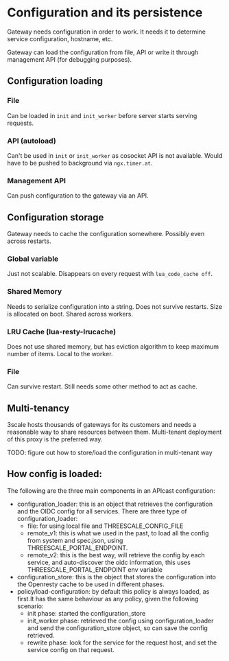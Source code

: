 # Configuration and its persistence

Gateway needs configuration in order to work. It needs it to determine service configuration, hostname, etc.

Gateway can load the configuration from file, API or write it through management API (for debugging purposes).

## Configuration loading

### File

Can be loaded in `init` and `init_worker` before server starts serving requests. 

### API (autoload)

Can't be used in `init` or `init_worker` as cosocket API is not available. Would have to be pushed to background via `ngx.timer.at`.

### Management API

Can push configuration to the gateway via an API. 

## Configuration storage

Gateway needs to cache the configuration somewhere. Possibly even across restarts.

### Global variable

Just not scalable. Disappears on every request with `lua_code_cache off`.

### Shared Memory

Needs to serialize configuration into a string. Does not survive restarts. Size is allocated on boot. Shared across workers.

### LRU Cache (lua-resty-lrucache)

Does not use shared memory, but has eviction algorithm to keep maximum number of items. Local to the worker.

### File

Can survive restart. Still needs some other method to act as cache.

## Multi-tenancy

3scale hosts thousands of gateways for its customers and needs a reasonable way to share resources between them. Multi-tenant deployment of this proxy is the preferred way.

TODO: figure out how to store/load the configuration in multi-tenant way


## How config is loaded:

The following are the three main components in an APIcast configuration:

- configuration_loader: this is an object that retrieves the configuration and the
OIDC config for all services. There are three type of configuration_loader:
    - file: for using local file and THREESCALE_CONFIG_FILE
    - remote_v1: this is what we used in the past, to load all the config from
      system and spec.json, using THREESCALE_PORTAL_ENDPOINT.
    - remote_v2: this is the best way, will retrieve the config by each service,
      and auto-discover the oidc information, this uses
      THREESCALE_PORTAL_ENDPOINT env variable
- configuration_store: this is the object that stores the configuration into
  the Openresty cache to be used in different phases.
- policy/load-configuration: by default this policy is always loaded, as
  first.It has the same behaviour as any policy, given the following scenario:
    - init phase: started the configuration_store
    - init_worker phase: retrieved the config using configuration_loader and send the
      configuration_store object, so can save the config retrieved.
    - rewrite phase: look for the service for the request host, and set the
      service config on that request.

